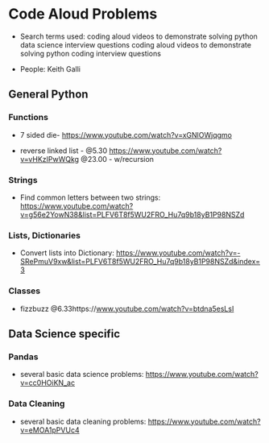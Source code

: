 # Code Aloud Problems

- Search terms used: 
coding aloud videos to demonstrate solving python data science interview questions
coding aloud videos to demonstrate solving python coding interview questions

- People:
Keith Galli

## General Python

### Functions
- 7 sided die- https://www.youtube.com/watch?v=xGNlOWjqgmo

- reverse linked list - @5.30 https://www.youtube.com/watch?v=vHKzIPwWQkg
@23.00 - w/recursion

### Strings

- Find common letters between two strings: https://www.youtube.com/watch?v=g56e2YowN38&list=PLFV6T8f5WU2FRO_Hu7q9b18yB1P98NSZd

### Lists, Dictionaries

- Convert lists into Dictionary: https://www.youtube.com/watch?v=-SRePmuV9xw&list=PLFV6T8f5WU2FRO_Hu7q9b18yB1P98NSZd&index=3

### Classes

- fizzbuzz @6.33https://www.youtube.com/watch?v=btdna5esLsI

## Data Science specific

### Pandas 

- several basic data science problems: https://www.youtube.com/watch?v=cc0HOiKN_ac

### Data Cleaning

- several basic data cleaning problems: https://www.youtube.com/watch?v=eMOA1pPVUc4


